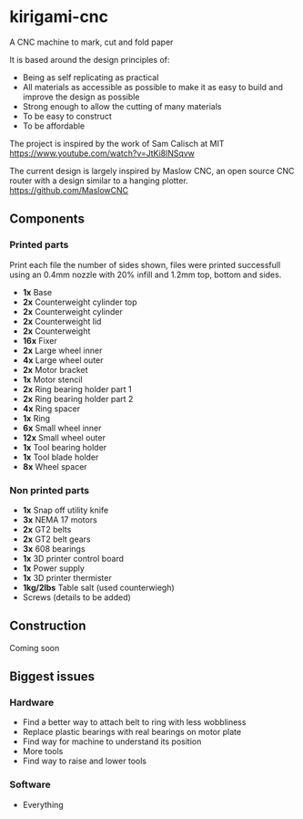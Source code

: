 # kirigami-cnc
A CNC machine to mark, cut and fold paper

It is based around the design principles of: 

* Being as self replicating as practical
* All materials as accessible as possible to make it as easy to build and improve the design as possible
* Strong enough to allow the cutting of many materials
* To be easy to construct
* To be affordable

The project is inspired by the work of Sam Calisch at MIT
https://www.youtube.com/watch?v=JtKi8lNSqvw


The current design is largely inspired by Maslow CNC, an open source CNC router with a design similar to a hanging plotter. 
https://github.com/MaslowCNC


## Components
### Printed parts
Print each file the number of sides shown, files were printed successfull using an 0.4mm nozzle with 20% infill and 1.2mm top, bottom and sides.

* **1x** Base 
* **2x** Counterweight cylinder top 
* **2x** Counterweight cylinder 
* **2x** Counterweight lid
* **2x** Counterweight 
* **16x** Fixer 
* **2x** Large wheel inner
* **4x** Large wheel outer 
* **2x** Motor bracket
* **1x** Motor stencil
* **2x** Ring bearing holder part 1
* **2x** Ring bearing holder part 2
* **4x** Ring spacer
* **1x** Ring 
* **6x** Small wheel inner
* **12x** Small wheel outer 
* **1x** Tool bearing holder
* **1x** Tool blade holder 
* **8x** Wheel spacer

### Non printed parts
* **1x** Snap off utility knife
* **3x** NEMA 17 motors
* **2x** GT2 belts
* **2x** GT2 belt gears
* **3x** 608 bearings
* **1x** 3D printer control board
* **1x** Power supply
* **1x** 3D printer thermister
* **1kg/2lbs** Table salt (used counterwiegh)
* Screws (details to be added)

## Construction

Coming soon


## Biggest issues
### Hardware
* Find a better way to attach belt to ring with less wobbliness
* Replace plastic bearings with real bearings on motor plate
* Find way for machine to understand its position
* More tools
* Find way to raise and lower tools

### Software
* Everything
